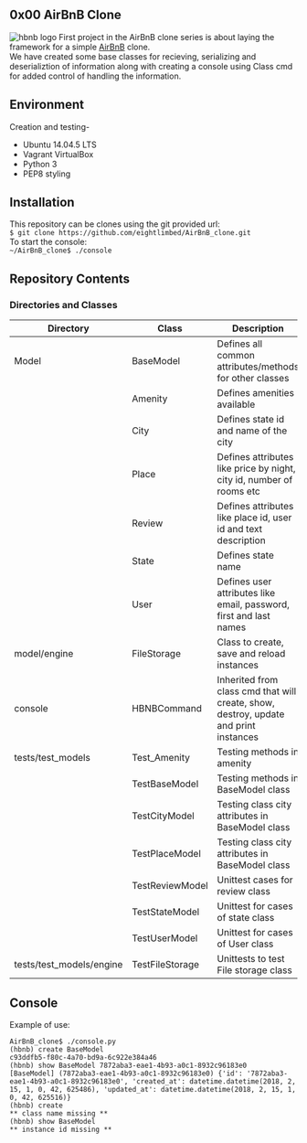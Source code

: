 ## 0x00 AirBnB Clone
![hbnb logo](https://s3.amazonaws.com/intranet-projects-files/holbertonschool-higher-level_programming+/263/HBTN-hbnb-Final.png)
First project in the AirBnB clone series is about laying the framework for a simple [AirBnB](http://airbnb.com/) clone.\
We have created some base classes for recieving, serializing and deserializtion of information along with creating a console using Class cmd for added control of handling the information.

## Environment
Creation and testing-
* Ubuntu 14.04.5 LTS
* Vagrant VirtualBox
* Python 3
* PEP8 styling

## Installation
This repository can be clones using the git provided url:\
``` $ git clone https://github.com/eightlimbed/AirBnB_clone.git ```\
To start the console:\
``` ~/AirBnB_clone$ ./console ```

## Repository Contents
### Directories and Classes
| Directory        | Class         | Description                                                                         |
|------------------|---------------|-------------------------------------------------------------------------------------|
| Model            | BaseModel     | Defines all common attributes/methods for other classes                             |
|                  | Amenity       | Defines amenities available                                                         |
|                  | City          | Defines state id and name of the city                                               |
|                  | Place         | Defines attributes like price by night, city id, number of rooms etc                |
|                  | Review        | Defines attributes like place id, user id and text description                      |
|                  | State         | Defines state name                                                                  |
|                  | User          | Defines user attributes like email, password, first and last names                  |
| model/engine     | FileStorage   | Class to create, save and reload instances                                          |
| console          | HBNBCommand   | Inherited from class cmd that will create, show, destroy, update and print instances|
| tests/test_models| Test_Amenity  | Testing methods in amenity                                                          |
|                  | TestBaseModel | Testing methods in BaseModel class                                                  |
|                  | TestCityModel | Testing class city attributes in BaseModel class                                    |
|                  | TestPlaceModel| Testing class city	attributes in BaseModel	class                                    |
|                  | TestReviewModel| Unittest cases for review class                                                    |
|                  | TestStateModel| Unittest for cases of state class                                                   |
|                  | TestUserModel | Unittest for cases of User class                                                    |
| tests/test_models/engine| TestFileStorage | Unittests to test File storage class                                       |
## Console
Example of use:
```
AirBnB_clone$ ./console.py
(hbnb) create BaseModel
c93ddfb5-f80c-4a70-bd9a-6c922e384a46
(hbnb) show BaseModel 7872aba3-eae1-4b93-a0c1-8932c96183e0
[BaseModel] (7872aba3-eae1-4b93-a0c1-8932c96183e0) {'id': '7872aba3-eae1-4b93-a0c1-8932c96183e0', 'created_at': datetime.datetime(2018, 2, 15, 1, 0, 42, 625486), 'updated_at': datetime.datetime(2018, 2, 15, 1, 0, 42, 625516)}
(hbnb) create
** class name missing **
(hbnb) show BaseModel
** instance id missing **

```